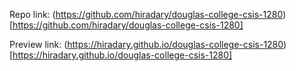 Repo link: (https://github.com/hiradary/douglas-college-csis-1280)[https://github.com/hiradary/douglas-college-csis-1280]

Preview link: (https://hiradary.github.io/douglas-college-csis-1280)[https://hiradary.github.io/douglas-college-csis-1280]
